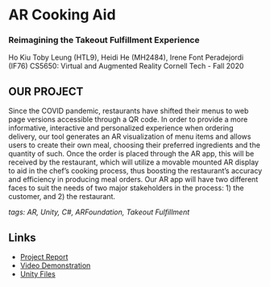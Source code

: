 # AR Cooking Aid
### Reimagining the Takeout Fulfillment Experience
Ho Kiu Toby Leung (HTL9), Heidi He (MH2484), Irene Font Peradejordi (IF76)
CS5650: Virtual and Augmented Reality
Cornell Tech - Fall 2020

## OUR PROJECT
Since the COVID pandemic, restaurants have shifted their menus to web page versions accessible through a QR code. In order to provide a more informative, interactive and personalized experience when ordering delivery, our tool generates an AR visualization of menu items and allows users to create their own meal, choosing their preferred ingredients and the quantity of such. Once the order is placed through the AR app, this will be received by the restaurant, which will utilize a movable mounted AR display to aid in the chef’s cooking process, thus boosting the restaurant’s accuracy and efficiency in producing meal orders. Our AR app will have two different faces to suit the needs of two major stakeholders in the process: 1) the customer, and 2) the restaurant.

*tags: AR, Unity, C#, ARFoundation, Takeout Fulfillment*

## Links
- [Project Report](G01_P3.md "Project Report")
- [Video Demonstration](https://youtu.be/iupefsrORms)
- [Unity Files](/Unity "Unity")

